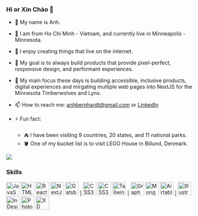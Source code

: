 ### Hi or Xin Chào 👋
- 📛  My name is Anh. 
- 📍  I am from Ho Chi Minh - Vietnam, and currently live in Minneapolis - Minnesota.
- 👀  I enjoy creating things that live on the internet.
- 🌱  My goal is to always build products that provide pixel-perfect, responsive design, and performant experiences.
- 🎯  My main focus these days is building accessible, inclusive products, digital experiences and mirgating multiple web pages into NextJS for the Minnesota Timberwolves and Lynx.
- 📫  How to reach me: [anhbernhardt@gmail.com](mailto:anhbernhardt@gmail.com) or [LinkedIn](https://www.linkedin.com/in/anhbernhardt/)

- ⚡ Fun fact:
  - ⛺ I have been visiting 9 countries, 20 states, and 11 national parks.
  - 🪣 One of my bucket list is to visit LEGO House in Billund, Denmark.
 

<a href="https://www.github.com/ahbernhardt"><img src="https://github-readme-streak-stats.herokuapp.com/?user=ahbernhardt&stroke=ffffff&background=1c1917&ring=f69126&fire=f69126&currStreakNum=ffffff&currStreakLabel=f69126&sideNums=ffffff&sideLabels=ffffff&dates=ffffff&hide_border=true" /></a>

### Skills

<p align="left">
<a href="https://developer.mozilla.org/en-US/docs/Web/JavaScript" target="_blank" rel="noreferrer"><img src="https://raw.githubusercontent.com/danielcranney/readme-generator/main/public/icons/skills/javascript-colored.svg" width="36" height="36" alt="JavaScript" /></a>
<a href="https://developer.mozilla.org/en-US/docs/Glossary/HTML5" target="_blank" rel="noreferrer"><img src="https://raw.githubusercontent.com/danielcranney/readme-generator/main/public/icons/skills/html5-colored.svg" width="36" height="36" alt="HTML5" /></a>
<a href="https://reactjs.org/" target="_blank" rel="noreferrer"><img src="https://raw.githubusercontent.com/danielcranney/readme-generator/main/public/icons/skills/react-colored.svg" width="36" height="36" alt="React" /></a>
<a href="https://nextjs.org/docs" target="_blank" rel="noreferrer"><img src="https://raw.githubusercontent.com/danielcranney/readme-generator/main/public/icons/skills/nextjs-colored.svg" width="36" height="36" alt="NextJs" /></a>
<a href="https://www.gatsbyjs.com/" target="_blank" rel="noreferrer"><img src="https://raw.githubusercontent.com/danielcranney/readme-generator/main/public/icons/skills/gatsby-colored.svg" width="36" height="36" alt="Gatsby" /></a> 
 | 
<a href="https://www.w3.org/TR/CSS/#css" target="_blank" rel="noreferrer"><img src="https://raw.githubusercontent.com/danielcranney/readme-generator/main/public/icons/skills/css3-colored.svg" width="36" height="36" alt="CSS3" /></a>
<a href="https://sass-lang.com/" target="_blank" rel="noreferrer"><img src="https://raw.githubusercontent.com/danielcranney/readme-generator/main/public/icons/skills/sass-colored.svg" width="36" height="36" alt="CSS3" /></a>
<a href="https://tailwindcss.com/" target="_blank" rel="noreferrer"><img src="https://raw.githubusercontent.com/danielcranney/readme-generator/main/public/icons/skills/tailwindcss-colored.svg" width="36" height="36" alt="TailwindCSS" /></a>
 | 
<a href="https://graphql.org/" target="_blank" rel="noreferrer"><img src="https://raw.githubusercontent.com/danielcranney/readme-generator/main/public/icons/skills/graphql-colored.svg" width="36" height="36" alt="GraphQL" /></a>
<a href="https://www.mongodb.com/" target="_blank" rel="noreferrer"><img src="https://raw.githubusercontent.com/danielcranney/readme-generator/main/public/icons/skills/mongodb-colored.svg" width="36" height="36" alt="MongoDB" /></a>
<a href="https://www.airtable.com/" target="_blank" rel="noreferrer"><img src="https://www.cdnlogo.com/logos/a/28/airtable.svg" width="36" height="36" alt="Airtable"/></a>
 | 
<a href="https://www.adobe.com/products/illustrator.html" target="_blank" rel="noreferrer"><img src="https://upload.wikimedia.org/wikipedia/commons/f/fb/Adobe_Illustrator_CC_icon.svg" width="36" height="36" alt="Illustrator" /></a>
<a href="https://www.adobe.com/products/indesign.html" target="_blank" rel="noreferrer"><img src="https://upload.wikimedia.org/wikipedia/commons/4/48/Adobe_InDesign_CC_icon.svg" width="36" height="36" alt="InDesign"/></a>
<a href="https://www.adobe.com/products/photoshop.html" target="_blank" rel="noreferrer"><img src="https://upload.wikimedia.org/wikipedia/commons/a/af/Adobe_Photoshop_CC_icon.svg" width="36" height="36" alt="Photoshop" /></a>
<a href="https://www.adobe.com/products/xd.html" target="_blank" rel="noreferrer"><img src="https://upload.wikimedia.org/wikipedia/commons/c/c2/Adobe_XD_CC_icon.svg" width="36" height="36" alt="XD" /></a>
</p>

<!---
abern94/abern94 is a ✨ special ✨ repository because its `README.md` (this file) appears on your GitHub profile.
You can click the Preview link to take a look at your changes.
Here are some ideas to get you started:
- 🪴 
- 🔭 I’m currently working on ...
- 🌱 I’m currently learning ...
- 👯 I’m looking to collaborate on ...
- 🤔 I’m looking for help with ...
- 💬 Ask me about ...
- 📫 How to reach me: ...
- 😄 Pronouns: ...
- ⚡ Fun fact: ...
- 👋 Hi, I’m @abern94
- 👀 I’m interested in ...
- 🌱 I’m currently learning ...
- 💞️ I’m looking to collaborate on ...
- 📫 How to reach me ...
--->
